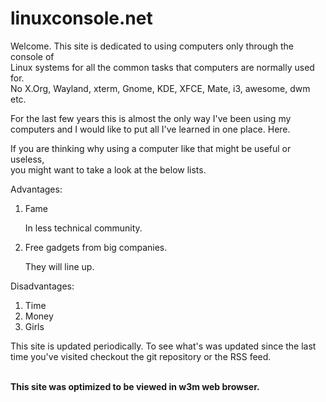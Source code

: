 # linuxconsole.net

Welcome. This site is dedicated to using computers only through the console of  
Linux systems for all the common tasks that computers are normally used for.  
No X.Org, Wayland, xterm, Gnome, KDE, XFCE, Mate, i3, awesome, dwm etc.  

For the last few years this is almost the only way I've been using my  
computers and I would like to put all I've learned in one place. Here.

If you are thinking why using a computer like that might be useful or useless,  
you might want to take a look at the below lists.


Advantages:

1. Fame

	In less technical community.

2. Free gadgets from big companies.

	They will line up.


Disadvantages:

1. Time
2. Money
3. Girls


This site is updated periodically. To see what's was updated since the last  
time you've visited checkout the git repository or the RSS feed.  
 


**This site was optimized to be viewed in w3m web browser.**
